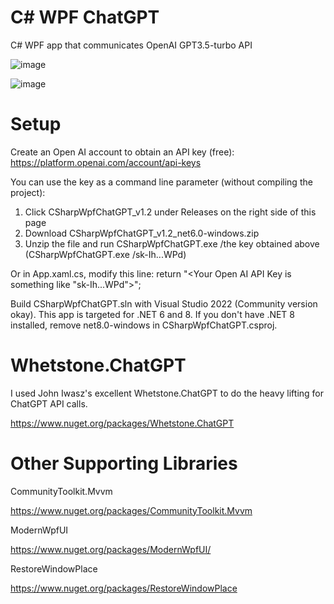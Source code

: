# C# WPF ChatGPT
C# WPF app that communicates OpenAI GPT3.5-turbo API

![image](https://github.com/psun247/CSharpWpfChatGPT/assets/31531761/6a73a4e9-a29d-450d-9ef0-d1151651a4bb)

![image](https://github.com/psun247/CSharpWpfChatGPT/assets/31531761/97370b00-367e-4882-a52b-dd4beaa631b4)

# Setup
Create an Open AI account to obtain an API key (free):
https://platform.openai.com/account/api-keys

You can use the key as a command line parameter (without compiling the project):
1. Click CSharpWpfChatGPT_v1.2 under Releases on the right side of this page
2. Download CSharpWpfChatGPT_v1.2_net6.0-windows.zip
3. Unzip the file and run CSharpWpfChatGPT.exe /the key obtained above (CSharpWpfChatGPT.exe /sk-Ih...WPd)

Or in App.xaml.cs, modify this line:
return "<Your Open AI API Key is something like \"sk-Ih...WPd\">";

Build CSharpWpfChatGPT.sln with Visual Studio 2022 (Community version okay).  This app is targeted for .NET 6 and 8.  If you don't have .NET 8 installed, remove net8.0-windows in CSharpWpfChatGPT.csproj.

# Whetstone.ChatGPT
I used John Iwasz's excellent Whetstone.ChatGPT to do the heavy lifting for ChatGPT API calls.

https://www.nuget.org/packages/Whetstone.ChatGPT

# Other Supporting Libraries
CommunityToolkit.Mvvm
 
https://www.nuget.org/packages/CommunityToolkit.Mvvm
 
ModernWpfUI
 
https://www.nuget.org/packages/ModernWpfUI/
 
RestoreWindowPlace

https://www.nuget.org/packages/RestoreWindowPlace
